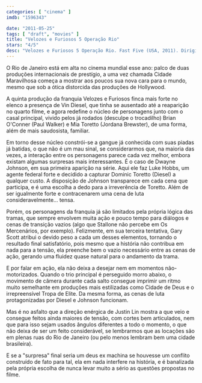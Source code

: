 ```yaml
---
categories: [ "cinema" ]
imdb: "1596343"

date: "2011-05-25"
tags: [ "draft", "movies" ]
title: "Velozes e Furiosos 5 Operação Rio"
stars: "4/5"
desc: "Velozes e Furiosos 5 Operação Rio. Fast Five (USA, 2011). Dirigido por Justin Lin. Escrito por Chris Morgan, Gary Scott Thompson. Com Vin Diesel, Paul Walker, Jordana Brewster, Tyrese Gibson, Ludacris, Matt Schulze, Sung Kang, Gal Gadot, Tego Calderon."
---
```

O Rio de Janeiro está em alta no cinema mundial esse ano: palco de duas produções internacionais de prestígio, a uma vez chamada Cidade Maravilhosa começa a mostrar aos poucos sua nova cara para o mundo, mesmo que sob a ótica distorcida das produções de Hollywood.

A quinta produção da franquia Velozes e Furiosos finca mais forte no elenco a presença de Vin Diesel, que tinha se ausentado até a reaparição no quarto filme, e agora redefine o núcleo de personagens junto com o casal principal, vivido pelos já rodados (desculpe o trocadilho) Brian O'Conner (Paul Walker) e Mia Toretto (Jordana Brewster), de uma forma, além de mais saudosista, familiar.

Em torno desse núcleo constrói-se a gangue já conhecida com suas piadas já batidas, o que não é um mau sinal, se considerarmos que, na maioria das vezes, a interação entre os personagens parece cada vez melhor, embora existam algumas surpresas mais interessantes. É o caso de Dwayne Johnson, em sua primeira aparição na série. Aqui ele faz Luke Hobbs, um agente federal forte e decidido a capturar Dominic Toretto (Diesel) a qualquer custo. A disposição de Johnson transparece em cada cena que participa, e é uma escolha a dedo para a irreverência de Toretto. Além de ser igualmente forte e contracenarem uma cena de luta consideravelmente... tensa.

Porém, os personagens da franquia já são limitados pela própria lógica das tramas, que sempre envolvem muita ação e pouco tempo para diálogos e cenas de transição vazios (algo que Stallone não percebe em Os Mercenários, por exemplo). Felizmente, em sua terceira tentativa, Gary Scott atribui o devido peso a cada um desses elementos, tornando o resultado final satisfatório, pois mesmo que a história não contribua em nada para a tensão, ela preenche bem o vazio necessário entre as cenas de ação, gerando uma fluidez quase natural para o andamento da trama.

E por falar em ação, ela não deixa a desejar nem em momentos não-motorizados. Quando o trio principal é perseguido morro abaixo, o movimento de câmera durante cada salto consegue imprimir um ritmo muito semelhante em produções mais estilizadas como Cidade de Deus e o irrepreensível Tropa de Elite. Da mesma forma, as cenas de luta protagonizadas por Diesel e Johnson funcionam.

Mas é no asfalto que a direção enérgica de Justin Lin mostra a que veio e consegue feitos ainda maiores de tensão, com cortes bem articulados, nem que para isso sejam usados ângulos diferentes a todo o momento, o que não deixa de ser um feito considerável, se lembrarmos que as locações são em plenas ruas do Rio de Janeiro (ou pelo menos lembram bem uma cidade brasileira).

E se a "surpresa" final seria um deus ex machina se houvesse um conflito construído de fato para tal, ela em nada interfere na história, e é banalizada pela própria escolha de nunca levar muito a sério as questões propostas no filme.
